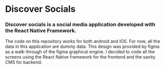 # Discover Socials
### Discover socials is a social media application developed with the React Native Framework.
The code on this repository works for both android and IOS.
For now, all the data in this application are dummy data. 
This design was provided by figma as a walk-through of the figma graphical engine.
I decided to code all the screens using the React Native framework for the frontend and the sanity CMS for backend.

